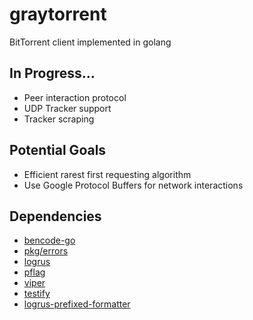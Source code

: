 # graytorrent
BitTorrent client implemented in golang

## In Progress...
- Peer interaction protocol
- UDP Tracker support
- Tracker scraping

## Potential Goals
- Efficient rarest first requesting algorithm
- Use Google Protocol Buffers for network interactions

## Dependencies
- [bencode-go](github.com/jackpal/bencode-go)
- [pkg/errors](github.com/pkg/errors)
- [logrus](github.com/sirupsen/logrus)
- [pflag](github.com/spf13/pflag)
- [viper](github.com/spf13/viper)
- [testify](github.com/stretchr/testify)
- [logrus-prefixed-formatter](github.com/x-cray/logrus-prefixed-formatter)
